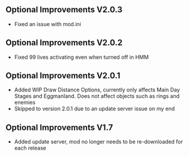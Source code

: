 ## Optional Improvements V2.0.3
- Fixed an issue with mod.ini

## Optional Improvements V2.0.2
- Fixed 99 lives activating even when turned off in HMM

## Optional Improvements V2.0.1
- Added WIP Draw Distance Options, currently only affects Main Day Stages and Eggmanland. Does not affect objects such as rings and enemies
- Skipped to version 2.0.1 due to an update server issue on my end

## Optional Improvements V1.7
- Added update server, mod no longer needs to be re-downloaded for each release
